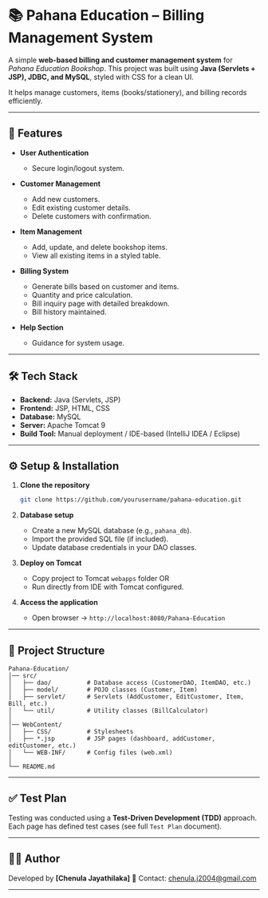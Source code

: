 # 📚 Pahana Education – Billing Management System

A simple **web-based billing and customer management system** for *Pahana Education Bookshop*. This project was built using **Java (Servlets + JSP), JDBC, and MySQL**, styled with CSS for a clean UI.

It helps manage customers, items (books/stationery), and billing records efficiently.

---

## 🚀 Features

* **User Authentication**

  * Secure login/logout system.

* **Customer Management**

  * Add new customers.
  * Edit existing customer details.
  * Delete customers with confirmation.

* **Item Management**

  * Add, update, and delete bookshop items.
  * View all existing items in a styled table.

* **Billing System**

  * Generate bills based on customer and items.
  * Quantity and price calculation.
  * Bill inquiry page with detailed breakdown.
  * Bill history maintained.

* **Help Section**

  * Guidance for system usage.

---

## 🛠️ Tech Stack

* **Backend:** Java (Servlets, JSP)
* **Frontend:** JSP, HTML, CSS
* **Database:** MySQL
* **Server:** Apache Tomcat 9
* **Build Tool:** Manual deployment / IDE-based (IntelliJ IDEA / Eclipse)

---

## ⚙️ Setup & Installation

1. **Clone the repository**

   ```bash
   git clone https://github.com/yourusername/pahana-education.git
   ```

2. **Database setup**

   * Create a new MySQL database (e.g., `pahana_db`).
   * Import the provided SQL file (if included).
   * Update database credentials in your DAO classes.

3. **Deploy on Tomcat**

   * Copy project to Tomcat `webapps` folder OR
   * Run directly from IDE with Tomcat configured.

4. **Access the application**

   * Open browser → `http://localhost:8080/Pahana-Education`

---

## 📂 Project Structure

```
Pahana-Education/
│── src/
│   ├── dao/          # Database access (CustomerDAO, ItemDAO, etc.)
│   ├── model/        # POJO classes (Customer, Item)
│   ├── servlet/      # Servlets (AddCustomer, EditCustomer, Item, Bill, etc.)
│   └── util/         # Utility classes (BillCalculator)
│
│── WebContent/
│   ├── CSS/          # Stylesheets
│   ├── *.jsp         # JSP pages (dashboard, addCustomer, editCustomer, etc.)
│   └── WEB-INF/      # Config files (web.xml)
│
└── README.md
```

---

## ✅ Test Plan

Testing was conducted using a **Test-Driven Development (TDD)** approach.
Each page has defined test cases (see full `Test Plan` document).

---


## 👨‍💻 Author

Developed by **\[Chenula Jayathilaka]**
📧 Contact: [chenula.j2004@gmail.com](mailto:your.email@example.com)

---
